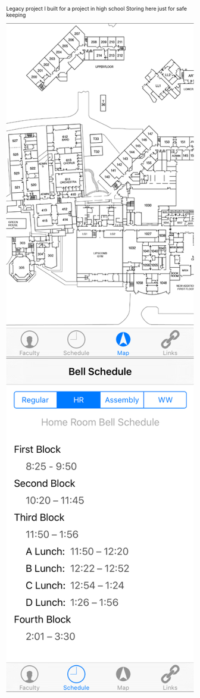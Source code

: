 Legacy project I built for a project in high school
Storing here just for safe keeping

![Map Screenshot](map.png?raw=true "Map Screenshot")
![Schedule Screenshot](schedule.png?raw=true "Schedule Screenshot")
